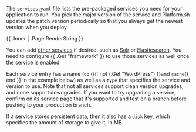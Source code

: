 The `services.yaml` file lists the pre-packaged services you need for your application to run.
You pick the major version of the service and Platform.sh updates the patch version periodically
so that you always get the newest version when you deploy.

{{ .Inner | .Page.RenderString }}

You can add [other services](/configuration/services/_index.md) if desired,
such as [Solr](/configuration/services/solr.md) or [Elasticsearch](/configuration/services/elasticsearch.md).
You need to configure {{ .Get "framework" }} to use those services as well once the service is enabled.

Each service entry has a name (`db` {{if not (.Get "WordPress") }}and `cache`{{ end }} in the example below)
as well as a `type` that specifies the service and version to use.
Note that not all services support clean version upgrades, and none support downgrades.
If you want to try upgrading a service,
confirm on its service page that it's supported
and test on a branch before pushing to your production branch.

If a service stores persistent data,
then it also has a `disk` key, which specifies the amount of storage to give it, in MB.
